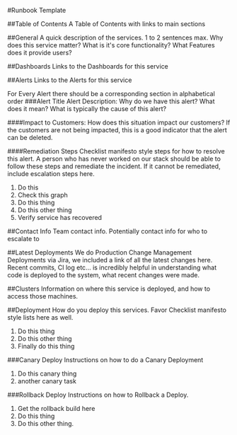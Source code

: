 #Runbook Template

##Table of Contents
A Table of Contents with links to main sections

##General
A quick description of the services.  1 to 2 sentences max.  Why does this service matter?  What is it's core functionality?  What Features does it provide users?

##Dashboards
Links to the Dashboards for this service

##Alerts
Links to the Alerts for this service

For Every Alert there should be a corresponding section in alphabetical order
###Alert Title
Alert Description:  Why do we have this alert?  What does it mean?  What is typically the cause of this alert?

####Impact to Customers:
How does this situation impact our customers?  If the customers are not being impacted, this is a good indicator that the alert can be deleted.

####Remediation Steps
Checklist manifesto style steps for how to resolve this alert.  A person who has never worked on our stack should be able to follow these steps and remediate the incident.  If it cannot be remediated, include escalation steps here.
 1. Do this
 2. Check this graph
 3. Do this thing 
 4. Do this other thing
 5. Verify service has recovered
 
##Contact Info
Team contact info.  Potentially contact info for who to escalate to

##Latest Deployments
We do Production Change Management Deployments via Jira, we included a link of all the latest changes here.  Recent commits, CI log etc... is incredibly helpful in understanding what code is deployed to the system, what recent changes were made.

##Clusters
Information on where this service is deployed, and how to access those machines.

##Deployment
How do you deploy this services.  Favor Checklist manifesto style lists here as well. 
 1. Do this thing
 2. Do this other thing
 3. Finally do this thing 
 
###Canary Deploy
Instructions on how to do a Canary Deployment
 1. Do this canary thing
 2. another canary task
 
###Rollback Deploy
Instructions on how to Rollback a Deploy. 
 1. Get the rollback build here
 2. Do this thing
 3. Do this other thing.  




